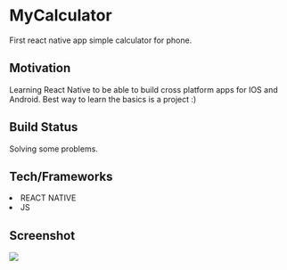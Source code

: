# MyCalculator
First react native app simple calculator for phone.

## Motivation
Learning React Native to be able to build cross platform apps for IOS and Android.
Best way to learn the basics is a project :)

## Build Status
Solving some problems.

## Tech/Frameworks
<list>
  <li>REACT NATIVE</li>
  <li>JS</li>
</list>

## Screenshot
<img src='https://www.peretarrida.com/static/media/calculator.6482ac8695c1096bf096.jpeg'></img>
